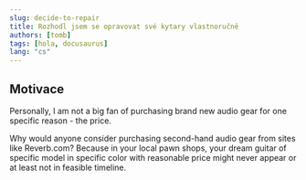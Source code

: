 ```yaml
---
slug: decide-to-repair
title: Rozhodl jsem se opravovat své kytary vlastnoručně
authors: [tomb]
tags: [hola, docusaurus]
lang: "cs"
---
```


## Motivace

<!-- truncate -->

Personally, I am not a big fan of purchasing brand new audio gear for one specific reason - the price.

Why would anyone consider purchasing second-hand audio gear from sites like Reverb.com? Because in your local pawn shops, your dream guitar of specific model in specific color with reasonable price might never appear or at least not in feasible timeline.
